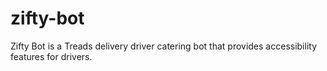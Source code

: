 # zifty-bot
Zifty Bot is a Treads delivery driver catering bot that provides accessibility features for drivers.
